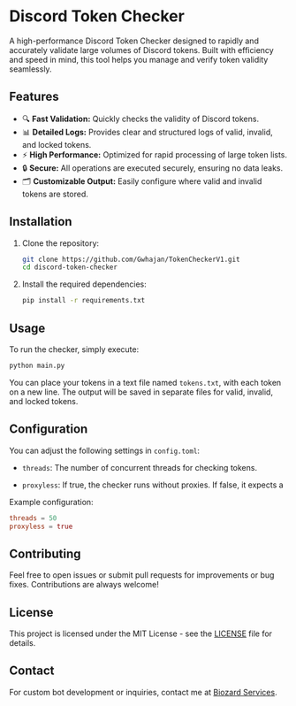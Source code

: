 # Discord Token Checker

A high-performance Discord Token Checker designed to rapidly and accurately validate large volumes of Discord tokens. Built with efficiency and speed in mind, this tool helps you manage and verify token validity seamlessly.

## Features

* 🔍 **Fast Validation:** Quickly checks the validity of Discord tokens.
* 📊 **Detailed Logs:** Provides clear and structured logs of valid, invalid, and locked tokens.
* ⚡ **High Performance:** Optimized for rapid processing of large token lists.
* 🔒 **Secure:** All operations are executed securely, ensuring no data leaks.
* 🗂️ **Customizable Output:** Easily configure where valid and invalid tokens are stored.

## Installation

1. Clone the repository:

   ```bash
   git clone https://github.com/Gwhajan/TokenCheckerV1.git
   cd discord-token-checker
   ```

2. Install the required dependencies:

   ```bash
   pip install -r requirements.txt
   ```

## Usage

To run the checker, simply execute:

```bash
python main.py
```

You can place your tokens in a text file named `tokens.txt`, with each token on a new line. The output will be saved in separate files for valid, invalid, and locked tokens.

## Configuration

You can adjust the following settings in `config.toml`:

* `threads`: The number of concurrent threads for checking tokens.

* `proxyless`: If true, the checker runs without proxies. If false, it expects a

Example configuration:

```toml
threads = 50
proxyless = true
```

## Contributing

Feel free to open issues or submit pull requests for improvements or bug fixes. Contributions are always welcome!

## License

This project is licensed under the MIT License - see the [LICENSE](LICENSE) file for details.

## Contact

For custom bot development or inquiries, contact me at [Biozard Services](https://discord.gg/GVPjdhzTZ3).
